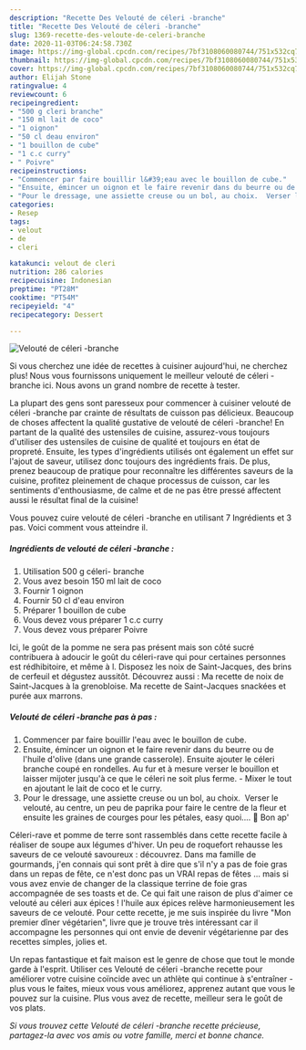 ```yaml
---
description: "Recette Des Velouté de céleri -branche"
title: "Recette Des Velouté de céleri -branche"
slug: 1369-recette-des-veloute-de-celeri-branche
date: 2020-11-03T06:24:58.730Z
image: https://img-global.cpcdn.com/recipes/7bf3108060080744/751x532cq70/veloute-de-celeri-branche-photo-principale-de-la-recette.jpg
thumbnail: https://img-global.cpcdn.com/recipes/7bf3108060080744/751x532cq70/veloute-de-celeri-branche-photo-principale-de-la-recette.jpg
cover: https://img-global.cpcdn.com/recipes/7bf3108060080744/751x532cq70/veloute-de-celeri-branche-photo-principale-de-la-recette.jpg
author: Elijah Stone
ratingvalue: 4
reviewcount: 6
recipeingredient:
- "500 g cleri branche"
- "150 ml lait de coco"
- "1 oignon"
- "50 cl deau environ"
- "1 bouillon de cube"
- "1 c.c curry"
- " Poivre"
recipeinstructions:
- "Commencer par faire bouillir l&#39;eau avec le bouillon de cube."
- "Ensuite, émincer un oignon et le faire revenir dans du beurre ou de l&#39;huile d&#39;olive (dans une grande casserole). Ensuite ajouter le céleri branche coupé en rondelles. Au fur et à mesure verser le bouillon et laisser mijoter jusqu&#39;à ce que le céleri ne soit plus ferme. Mixer le tout  en ajoutant le lait de coco et le curry."
- "Pour le dressage, une assiette creuse ou un bol, au choix.  Verser le velouté, au centre, un peu de paprika pour faire le centre de la fleur et ensuite les graines de courges pour les pétales, easy quoi.... 🌻 Bon ap&#39;"
categories:
- Resep
tags:
- velout
- de
- cleri

katakunci: velout de cleri 
nutrition: 286 calories
recipecuisine: Indonesian
preptime: "PT28M"
cooktime: "PT54M"
recipeyield: "4"
recipecategory: Dessert

---
```



![Velouté de céleri -branche](https://img-global.cpcdn.com/recipes/7bf3108060080744/751x532cq70/veloute-de-celeri-branche-photo-principale-de-la-recette.jpg)

Si vous cherchez une idée de recettes à cuisiner aujourd'hui, ne cherchez plus! Nous vous fournissons uniquement le meilleur velouté de céleri -branche ici. Nous avons un grand nombre de recette à tester.

La plupart des gens sont paresseux pour commencer à cuisiner velouté de céleri -branche par crainte de résultats de cuisson pas délicieux. Beaucoup de choses affectent la qualité gustative de velouté de céleri -branche! En partant de la qualité des ustensiles de cuisine, assurez-vous toujours d'utiliser des ustensiles de cuisine de qualité et toujours en état de propreté. Ensuite, les types d'ingrédients utilisés ont également un effet sur l'ajout de saveur, utilisez donc toujours des ingrédients frais. De plus, prenez beaucoup de pratique pour reconnaître les différentes saveurs de la cuisine, profitez pleinement de chaque processus de cuisson, car les sentiments d'enthousiasme, de calme et de ne pas être pressé affectent aussi le résultat final de la cuisine!

<!--inarticleads1-->

Vous pouvez cuire velouté de céleri -branche en utilisant 7 Ingrédients et 3 pas. Voici comment vous atteindre il.

##### Ingrédients de velouté de céleri -branche :

1. Utilisation 500 g céleri- branche
1. Vous avez besoin 150 ml lait de coco
1. Fournir 1 oignon
1. Fournir 50 cl d&#39;eau environ
1. Préparer 1 bouillon de cube
1. Vous devez vous préparer 1 c.c curry
1. Vous devez vous préparer  Poivre


Ici, le goût de la pomme ne sera pas présent mais son côté sucré contribuera à adoucir le goût du céleri-rave qui pour certaines personnes est rédhibitoire, et même à l. Disposez les noix de Saint-Jacques, des brins de cerfeuil et dégustez aussitôt. Découvrez aussi : Ma recette de noix de Saint-Jacques à la grenobloise. Ma recette de Saint-Jacques snackées et purée aux marrons. 

<!--inarticleads2-->

##### Velouté de céleri -branche pas à pas :

1. Commencer par faire bouillir l&#39;eau avec le bouillon de cube.
1. Ensuite, émincer un oignon et le faire revenir dans du beurre ou de l&#39;huile d&#39;olive (dans une grande casserole). Ensuite ajouter le céleri branche coupé en rondelles. Au fur et à mesure verser le bouillon et laisser mijoter jusqu&#39;à ce que le céleri ne soit plus ferme. - Mixer le tout  en ajoutant le lait de coco et le curry.
1. Pour le dressage, une assiette creuse ou un bol, au choix.  Verser le velouté, au centre, un peu de paprika pour faire le centre de la fleur et ensuite les graines de courges pour les pétales, easy quoi.... 🌻 Bon ap&#39;


Céleri-rave et pomme de terre sont rassemblés dans cette recette facile à réaliser de soupe aux légumes d&#39;hiver. Un peu de roquefort rehausse les saveurs de ce velouté savoureux : découvrez. Dans ma famille de gourmands, j&#39;en connais qui sont prêt à dire que s&#39;il n&#39;y a pas de foie gras dans un repas de fête, ce n&#39;est donc pas un VRAI repas de fêtes … mais si vous avez envie de changer de la classique terrine de foie gras accompagnée de ses toasts et de. Ce qui fait une raison de plus d&#39;aimer ce velouté au céleri aux épices ! l&#39;huile aux épices relève harmonieusement les saveurs de ce velouté. Pour cette recette, je me suis inspirée du livre &#34;Mon premier dîner végétarien&#34;, livre que je trouve très intéressant car il accompagne les personnes qui ont envie de devenir végétarienne par des recettes simples, jolies et. 

<!--inarticleads1-->

<p>
Un repas fantastique et fait maison est le genre de chose que tout le monde garde à l'esprit. Utiliser ces Velouté de céleri -branche recette pour améliorer votre cuisine coïncide avec un athlète qui continue à s'entraîner - plus vous le faites, mieux vous vous améliorez, apprenez autant que vous le pouvez sur la cuisine. Plus vous avez de recette, meilleur sera le goût de vos plats.
</p>

<p>
<i>Si vous trouvez cette Velouté de céleri -branche recette précieuse, partagez-la avec vos amis ou votre famille, merci et bonne chance.</i>
</p>
